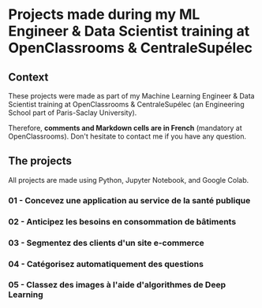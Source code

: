 # Projects made during my ML Engineer & Data Scientist training at OpenClassrooms & CentraleSupélec

## Context
These projects were made as part of my Machine Learning Engineer & Data Scientist training at OpenClassrooms & CentraleSupélec (an Engineering School part of Paris-Saclay University).

Therefore, **comments and Markdown cells are in French** (mandatory at OpenClassrooms). Don't hesitate to contact me if you have any question.

## The projects

All projects are made using Python, Jupyter Notebook, and Google Colab.

### 01 - Concevez une application au service de la santé publique

### 02 - Anticipez les besoins en consommation de bâtiments

### 03 - Segmentez des clients d'un site e-commerce

### 04 - Catégorisez automatiquement des questions

### 05 - Classez des images à l'aide d'algorithmes de Deep Learning
